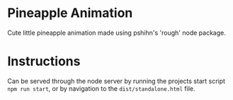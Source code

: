 # Pineapple Animation
Cute little pineapple animation made using pshihn's 'rough' node package.

# Instructions
Can be served through the node server by running the projects start script `npm run start`, or by navigation to the `dist/standalone.html` file. 
